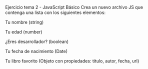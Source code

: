 Ejercicio tema 2 - JavaScript Básico
Crea un nuevo archivo JS que contenga una lista con los siguientes elementos:

Tu nombre (string)

Tu edad (number)

¿Eres desarrollador? (boolean)

Tu fecha de nacimiento (Date)

Tu libro favorito (Objeto con propiedades: titulo, autor, fecha, url)

